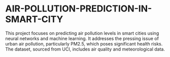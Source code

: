 # AIR-POLLUTION-PREDICTION-IN-SMART-CITY
This project focuses on predicting air pollution levels in smart cities using neural networks and machine learning. It addresses the pressing issue of urban air pollution, particularly PM2.5, which poses significant health risks. The dataset, sourced from UCI, includes air quality and meteorological data.
